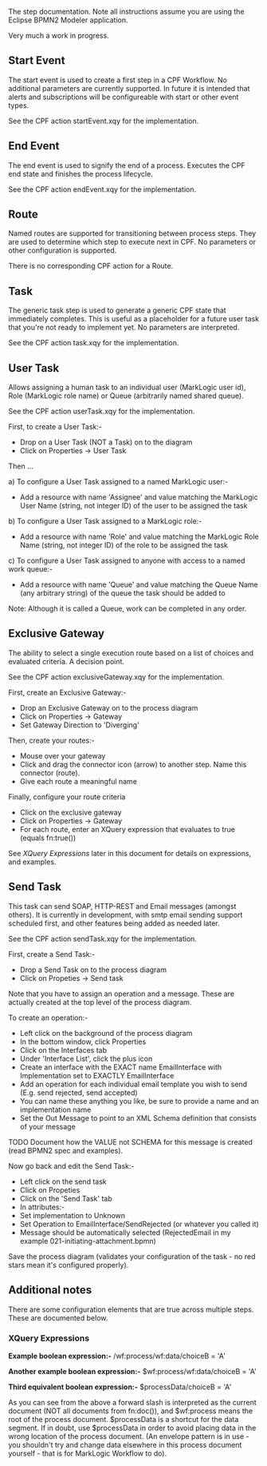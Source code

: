 The step documentation. Note all instructions assume you are using the Eclipse BPMN2 Modeler application.

Very much a work in progress.

## Start Event

The start event is used to create a first step in a CPF Workflow. No additional parameters are currently supported.
In future it is intended that alerts and subscriptions will be configureable with start or other event types.

See the CPF action startEvent.xqy for the implementation.

## End Event

The end event is used to signify the end of a process. Executes the CPF end state and finishes the process lifecycle.

See the CPF action endEvent.xqy for the implementation.

## Route

Named routes are supported for transitioning between process steps. They are used to determine which step to execute
next in CPF. No parameters or other configuration is supported.

There is no corresponding CPF action for a Route.

## Task

The generic task step is used to generate a generic CPF state that immediately completes. This is useful as a
placeholder for a future user task that you're not ready to implement yet. No parameters are interpreted.

See the CPF action task.xqy for the implementation.

## User Task

Allows assigning a human task to an individual user (MarkLogic user id), Role (MarkLogic role name) or
Queue (arbitrarily named shared queue).

See the CPF action userTask.xqy for the implementation.

First, to create a User Task:-

- Drop on a User Task (NOT a Task) on to the diagram
- Click on Properties -> User Task

Then ...

a) To configure a User Task assigned to a named MarkLogic user:-
- Add a resource with name 'Assignee' and value matching the MarkLogic User Name (string, not integer ID) of the user to be assigned the task

b) To configure a User Task assigned to a MarkLogic role:-
- Add a resource with name 'Role' and value matching the MarkLogic Role Name (string, not integer ID) of the role to be assigned the task

c) To configure a User Task assigned to anyone with access to a named work queue:-
- Add a resource with name 'Queue' and value matching the Queue Name (any arbitrary string) of the queue the task should be added to

Note: Although it is called a Queue, work can be completed in any order.

## Exclusive Gateway

The ability to select a single execution route based on a list of choices and evaluated criteria. A decision point.

See the CPF action exclusiveGateway.xqy for the implementation.

First, create an Exclusive Gateway:-
- Drop an Exclusive Gateway on to the process diagram
- Click on Properties -> Gateway
- Set Gateway Direction to 'Diverging'

Then, create your routes:-
- Mouse over your gateway
- Click and drag the connector icon (arrow) to another step. Name this connector (route).
- Give each route a meaningful name

Finally, configure your route criteria
- Click on the exclusive gateway
- Click on Properties -> Gateway
- For each route, enter an XQuery expression that evaluates to true (equals fn:true())

See *XQuery Expressions* later in this document for details on expressions, and examples.

## Send Task

This task can send SOAP, HTTP-REST and Email messages (amongst others). It is currently in development, with smtp
email sending support scheduled first, and other features being added as needed later.

See the CPF action sendTask.xqy for the implementation.

First, create a Send Task:-
- Drop a Send Task on to the process diagram
- Click on Propeties -> Send task

Note that you have to assign an operation and a message. These are actually created at the top level of the process diagram.

To create an operation:-
- Left click on the background of the process diagram
- In the bottom window, click Properties
- Click on the Interfaces tab
- Under 'Interface List', click the plus icon
- Create an interface with the EXACT name EmailInterface with Implementation set to EXACTLY EmailInterface
- Add an operation for each individual email template you wish to send (E.g. send rejected, send accepted)
- You can name these anything you like, be sure to provide a name and an implementation name
- Set the Out Message to point to an XML Schema definition that consists of your message

TODO Document how the VALUE not SCHEMA for this message is created (read BPMN2 spec and examples).

Now go back and edit the Send Task:-
- Left click on the send task
- Click on Propeties
- Click on the 'Send Task' tab
- In attributes:-
 - Set implementation to Unknown
 - Set Operation to EmailInterface/SendRejected (or whatever you called it)
 - Message should be automatically selected (RejectedEmail in my example 021-initiating-attachment.bpmn)

Save the process diagram (validates your configuration of the task - no red stars mean it's configured properly).

## Additional notes

There are some configuration elements that are true across multiple steps. These are documented below.

### XQuery Expressions

**Example boolean expression:-**
/wf:process/wf:data/choiceB = 'A'

**Another example boolean expression:-**
$wf:process/wf:data/choiceB = 'A'

**Third equivalent boolean expression:-**
$processData/choiceB = 'A'

As you can see from the above a forward slash is interpreted as the current document (NOT all documents from fn:doc()),
and $wf:process means the root of the process document. $processData is a shortcut for the data segment. If in doubt,
use $processData in order to avoid placing data in the wrong location of the process document. (An envelope pattern is
  in use - you shouldn't try and change data elsewhere in this process document yourself - that is for MarkLogic
  Workflow to do).
